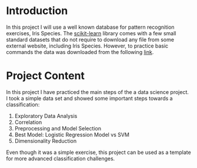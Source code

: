# Introduction
In this project I will use a well known database for pattern recognition exercises, Iris Species. The [scikit-learn](https://scikit-learn.org/stable/datasets/toy_dataset.html) library comes with a few small standard datasets that do not require to download any file from some external website, including Iris Species. However, to practice basic commands the data was downloaded from the following [link](https://www.kaggle.com/datasets/uciml/iris?datasetId=19&sortBy=voteCount).

# Project Content
In this project I have practiced the main steps of the a data science project. I took a simple data set and showed some important steps towards a classification:
1. Exploratory Data Analysis
2. Correlation
3. Preprocessing and Model Selection
4. Best Model: Logistic Regression Model vs SVM
5. Dimensionality Reduction

Even though it was a simple exercise, this project can be used as a template for more advanced classification challenges.
